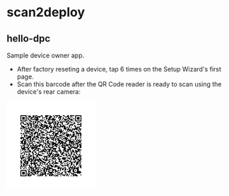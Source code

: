 # scan2deploy

## hello-dpc
Sample device owner app.

- After factory reseting a device, tap 6 times on the Setup Wizard's first page. 
- Scan this barcode after the QR Code reader is ready to scan using the device's rear camera:

![qr code](samples/hello-dpc/hello-dpc-enterprise-qr.png)
